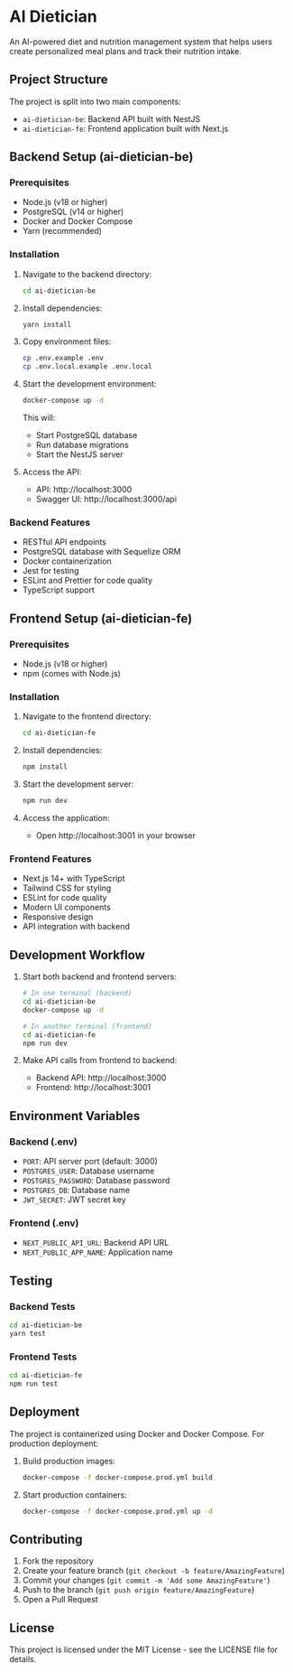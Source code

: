# AI Dietician

An AI-powered diet and nutrition management system that helps users create personalized meal plans and track their nutrition intake.

## Project Structure

The project is split into two main components:
- `ai-dietician-be`: Backend API built with NestJS
- `ai-dietician-fe`: Frontend application built with Next.js

## Backend Setup (ai-dietician-be)

### Prerequisites
- Node.js (v18 or higher)
- PostgreSQL (v14 or higher)
- Docker and Docker Compose
- Yarn (recommended)

### Installation

1. Navigate to the backend directory:
   ```bash
   cd ai-dietician-be
   ```

2. Install dependencies:
   ```bash
   yarn install
   ```

3. Copy environment files:
   ```bash
   cp .env.example .env
   cp .env.local.example .env.local
   ```

4. Start the development environment:
   ```bash
   docker-compose up -d
   ```

   This will:
   - Start PostgreSQL database
   - Run database migrations
   - Start the NestJS server

5. Access the API:
   - API: http://localhost:3000
   - Swagger UI: http://localhost:3000/api

### Backend Features
- RESTful API endpoints
- PostgreSQL database with Sequelize ORM
- Docker containerization
- Jest for testing
- ESLint and Prettier for code quality
- TypeScript support

## Frontend Setup (ai-dietician-fe)

### Prerequisites
- Node.js (v18 or higher)
- npm (comes with Node.js)

### Installation

1. Navigate to the frontend directory:
   ```bash
   cd ai-dietician-fe
   ```

2. Install dependencies:
   ```bash
   npm install
   ```

3. Start the development server:
   ```bash
   npm run dev
   ```

4. Access the application:
   - Open http://localhost:3001 in your browser

### Frontend Features
- Next.js 14+ with TypeScript
- Tailwind CSS for styling
- ESLint for code quality
- Modern UI components
- Responsive design
- API integration with backend

## Development Workflow

1. Start both backend and frontend servers:
   ```bash
   # In one terminal (backend)
   cd ai-dietician-be
   docker-compose up -d

   # In another terminal (frontend)
   cd ai-dietician-fe
   npm run dev
   ```

2. Make API calls from frontend to backend:
   - Backend API: http://localhost:3000
   - Frontend: http://localhost:3001

## Environment Variables

### Backend (.env)
- `PORT`: API server port (default: 3000)
- `POSTGRES_USER`: Database username
- `POSTGRES_PASSWORD`: Database password
- `POSTGRES_DB`: Database name
- `JWT_SECRET`: JWT secret key

### Frontend (.env)
- `NEXT_PUBLIC_API_URL`: Backend API URL
- `NEXT_PUBLIC_APP_NAME`: Application name

## Testing

### Backend Tests
```bash
cd ai-dietician-be
yarn test
```

### Frontend Tests
```bash
cd ai-dietician-fe
npm run test
```

## Deployment

The project is containerized using Docker and Docker Compose. For production deployment:

1. Build production images:
   ```bash
   docker-compose -f docker-compose.prod.yml build
   ```

2. Start production containers:
   ```bash
   docker-compose -f docker-compose.prod.yml up -d
   ```

## Contributing

1. Fork the repository
2. Create your feature branch (`git checkout -b feature/AmazingFeature`)
3. Commit your changes (`git commit -m 'Add some AmazingFeature'`)
4. Push to the branch (`git push origin feature/AmazingFeature`)
5. Open a Pull Request

## License

This project is licensed under the MIT License - see the LICENSE file for details.

